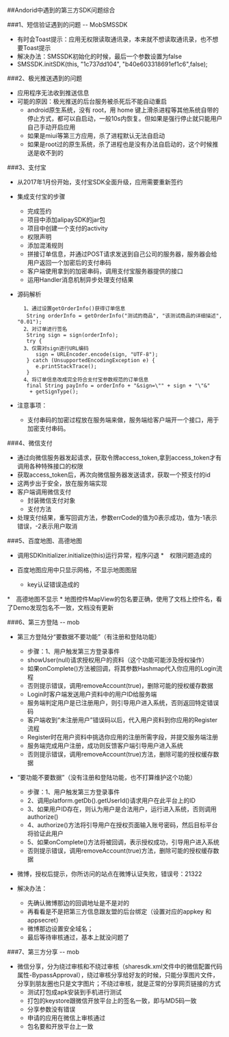 ##Andorid中遇到的第三方SDK问题综合

###1、短信验证遇到的问题 -- MobSMSSDK
* 有时会Toast提示：应用无权限读取通讯录，本来就不想读取通讯录，也不想要Toast提示
* 解决办法：SMSSDK初始化的时候，最后一个参数设置为false
* SMSSDK.initSDK(this, "1c737dd104", "b40e603318691ef1c6",false);

###2、极光推送遇到的问题
* 应用程序无法收到推送信息
* 可能的原因：极光推送的后台服务被杀死后不能自动重启
	* android原生系统，没有 root，用 home 键上滑杀进程等其他系统自带的停止方式，都可以自启动，一般10s内恢复。但如果是强行停止就只能用户自己手动开启应用
	* 如果是miui等第三方应用，杀了进程默认无法自启动
	* 如果是root过的原生系统，杀了进程也是没有办法自启动的，这个时候推送是收不到的

###3、支付宝
* 从2017年1月份开始，支付宝SDK全面升级，应用需要重新签约
* 集成支付宝的步骤
	* 完成签约
	* 项目中添加alipaySDK的jar包
	* 项目中创建一个支付的activity
	* 权限声明
	* 添加混淆规则
	* 拼接订单信息，并通过POST请求发送到自己公司的服务器，服务器会给用户返回一个加密后的支付串码
	* 客户端使用拿到的加密串码，调用支付宝服务器提供的接口
	* 运用Handler消息机制异步处理支付结果
* 源码解析

		1、通过设置getOrderInfo()获得订单信息
		 String orderInfo = getOrderInfo("测试的商品", "该测试商品的详细描述", "0.01");
		2、对订单进行签名
		 String sign = sign(orderInfo);
		 try {  
		3、仅需对sign进行URL编码
        	sign = URLEncoder.encode(sign, "UTF-8");  
    	 } catch (UnsupportedEncodingException e) {  
       		e.printStackTrace();  
  		 }  
		4、将订单信息改成完全符合支付宝参数规范的订单信息
		 final String payInfo = orderInfo + "&sign=\"" + sign + "\"&"  
          + getSignType();

* 注意事项：
	* 支付串码的加密过程放在服务端来做，服务端给客户端开一个接口，用于加密支付串码。

###4、微信支付
* 通过向微信服务器发起请求，获取令牌access_token,拿到access_token才有调用各种特殊接口的权限	
* 获取access_token后，再次向微信服务器发送请求，获取一个预支付的id
* 这两步出于安全，放在服务端实现
* 客户端调用微信支付
	* 封装微信支付对象
	* 支付方法
* 处理支付结果，重写回调方法，参数errCode的值为0表示成功，值为-1表示错误，-2表示用户取消		

###5、百度地图、高德地图
* 调用SDKInitializer.initialize(this)运行异常，程序闪退
	*　权限问题造成的

* 百度地图应用中只显示网格，不显示地图图层
	* key认证错误造成的

*　高德地图不显示
	* 地图控件MapView的包名要正确，使用了文档上控件名，看了Demo发现包名不一致，文档没有更新

###6、第三方登陆 -- mob
* 第三方登陆分“要数据不要功能”（有注册和登陆功能）
	* 步骤：1、用户触发第三方登录事件
	* showUser(null)请求授权用户的资料（这个功能可能涉及授权操作）
	* 如果onComplete()方法被回调，将其参数Hashmap代入你应用的Login流程
	* 否则提示错误，调用removeAccount(true)，删除可能的授权缓存数据
	* Login时客户端发送用户资料中的用户ID给服务端
	* 服务端判定用户是已注册用户，则引导用户进入系统，否则返回特定错误码
	* 客户端收到“未注册用户”错误码以后，代入用户资料到你应用的Register流程
	* Register时在用户资料中挑选你应用的注册所需字段，并提交服务端注册
	* 服务端完成用户注册，成功则反馈客户端引导用户进入系统
	* 否则提示错误，调用removeAccount(true)方法，删除可能的授权缓存数据

* “要功能不要数据”（没有注册和登陆功能，也不打算维护这个功能）
	* 步骤：1、用户触发第三方登录事件
	* 2、调用platform.getDb().getUserId()请求用户在此平台上的ID
	* 3、如果用户ID存在，则认为用户是合法用户，运行进入系统，否则调用authorize()
	* 4、authorize()方法将引导用户在授权页面输入账号密码，然后目标平台将验证此用户
	* 5、如果onComplete()方法将被回调，表示授权成功，引导用户进入系统
	* 否则提示错误，调用removeAccount(true)方法，删除可能的授权缓存数据

* 微博，授权后提示，你所访问的站点在微博认证失败，错误号：21322
* 解决办法：
	* 先确认微博那边的回调地址是不是对的
	* 再看看是不是把第三方信息跟友盟的后台绑定（设置对应的appkey 和 appsecret）
	* 微博那边设置安全域名；
	* 最后等待审核通过，基本上就没问题了

###7、第三方分享 -- mob
* 微信分享，分为绕过审核和不绕过审核（sharesdk.xml文件中的微信配置代码属性-BypassApproval），绕过审核分享给好友的时候，只能分享图片文件，分享到朋友圈也只是文字图片；不绕过审核，就是正常的分享网页链接的方式
	* 测试打包成apk安装到手机进行测试	
	* 打包的keystore跟微信开放平台上的签名一致，即与MD5码一致
	* 分享参数没有错误
	* 申请的应用在微信上审核通过
	* 包名要和开放平台上一致